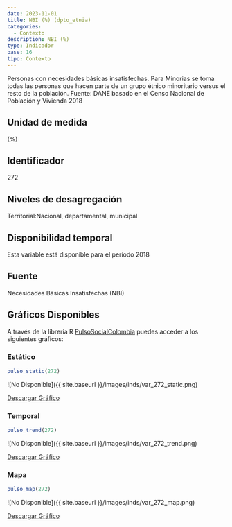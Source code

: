 ```yaml
---
date: 2023-11-01
title: NBI (%) (dpto_etnia)
categories:
  - Contexto
description: NBI (%)
type: Indicador
base: 16
tipo: Contexto
--- 
```


Personas con necesidades básicas insatisfechas. Para Minorias se toma todas las personas que hacen parte de un grupo étnico minoritario versus el resto de la población.
Fuente: DANE basado en el Censo Nacional de Población y Vivienda 2018

## Unidad de medida
(%)

## Identificador
272

## Niveles de desagregación
Territorial:Nacional, departamental, municipal

## Disponibilidad temporal
Esta variable está disponible para el periodo 2018

## Fuente
Necesidades Básicas Insatisfechas (NBI)

## Gráficos Disponibles

A través de la libreria R [PulsoSocialColombia](https://github.com/pulsosocialcolombia/PulsoSocialColombia) puedes acceder a los siguientes gráficos:

### Estático

``` R
pulso_static(272)
```

![No Disponible]({{ site.baseurl }}/images/inds/var_272_static.png)

<a href='{{ site.baseurl }}/images/inds/var_272_static.png'>Descargar Gráfico</a>

### Temporal

``` R
pulso_trend(272)
```

![No Disponible]({{ site.baseurl }}/images/inds/var_272_trend.png)

<a href='{{ site.baseurl }}/images/inds/var_272_trend.png'>Descargar Gráfico</a>

### Mapa

``` R
pulso_map(272)
```

![No Disponible]({{ site.baseurl }}/images/inds/var_272_map.png)

<a href='{{ site.baseurl }}/images/inds/var_272_map.png'>Descargar Gráfico</a>